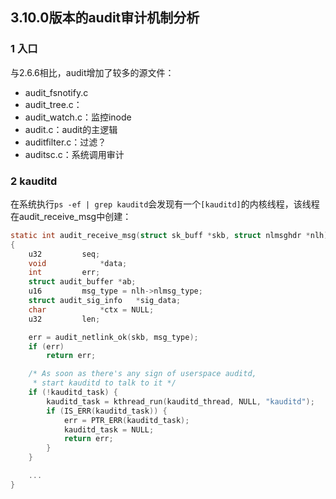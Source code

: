 ## 3.10.0版本的audit审计机制分析

### 1 入口

与2.6.6相比，audit增加了较多的源文件：

* audit_fsnotify.c
* audit_tree.c：
* audit_watch.c：监控inode
* audit.c：audit的主逻辑
* auditfilter.c：过滤？
* auditsc.c：系统调用审计

### 2 kauditd

在系统执行`ps -ef | grep kauditd`会发现有一个`[kauditd]`的内核线程，该线程在audit_receive_msg中创建：

``` C
static int audit_receive_msg(struct sk_buff *skb, struct nlmsghdr *nlh)
{
	u32			seq;
	void			*data;
	int			err;
	struct audit_buffer	*ab;
	u16			msg_type = nlh->nlmsg_type;
	struct audit_sig_info   *sig_data;
	char			*ctx = NULL;
	u32			len;

	err = audit_netlink_ok(skb, msg_type);
	if (err)
		return err;

	/* As soon as there's any sign of userspace auditd,
	 * start kauditd to talk to it */
	if (!kauditd_task) {
		kauditd_task = kthread_run(kauditd_thread, NULL, "kauditd");
		if (IS_ERR(kauditd_task)) {
			err = PTR_ERR(kauditd_task);
			kauditd_task = NULL;
			return err;
		}
	}

    ...
}
```